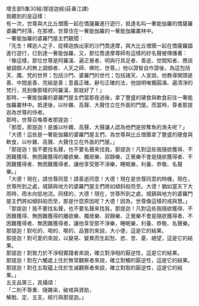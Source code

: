 增支部5集30經/那提迦經(莊春江譯)  
我聽到的是這樣：  
有一次，世尊與大比丘僧團一起在憍薩羅進行遊行，抵達名叫一奢能伽羅的憍薩羅婆羅門村落，在那裡，世尊住在一奢能伽羅的一奢能伽羅叢林中。  
一奢能伽羅的婆羅門屋主們聽聞：  
「先生！釋迦人之子、從釋迦族出家的沙門喬達摩，與大比丘僧團一起在憍薩羅國進行遊行，已到達一奢能伽羅，又，那位喬達摩尊師有這樣的好名聲被傳播著：『像這樣，那位世尊是阿羅漢、遍正覺者、明與行具足者、善逝、世間知者、應該被調御人的無上調御者、人天之師、佛陀、世尊。』他以證智自作證後，為這包括天、魔、梵的世界；包括沙門、婆羅門的世代；包括諸天、人宣說，他教導開頭是善、中間是善、完結是善；意義正確、辭句正確的法，他說明唯獨圓滿、遍清淨的梵行，見到像那樣的阿羅漢，那就好了！」  
那時，一奢能伽羅的婆羅門屋主們當那夜過後，拿了豐盛的硬食與軟食前往一奢能伽羅叢林中。抵達後，以吵雜、高聲、大聲住立在外面的門屋。而當時，尊者那提迦為世尊的侍者。  
那時，世尊召喚尊者那提迦：  
「那麼，那提迦！是誰以吵雜、高聲、大聲讓人認為他們是掠奪魚的漁夫呢？」  
「大德！這些是一奢能伽羅的婆羅門屋主們，為世尊與比丘僧團拿了豐盛的硬食與軟食，以吵雜、高聲、大聲住立在外面的門屋。」  
「那提迦！我不要找名聲，也不要名聲來找我，那提迦！凡對這些我隨欲獲得、不困難獲得、無困難獲得的離欲樂、獨居樂、寂靜樂、正覺樂不會是隨欲獲得者、不困難獲得者、無困難獲得者，讓他享受那不淨樂，睡眠樂，利養、恭敬、名聲樂。」  
「大德！現在，請世尊同意！請善逝同意！大德！現在是世尊同意的時機，現在，世尊所到之處，城鎮與地方的婆羅門屋主們將如傾斜般而至。大德！猶如當天下大雨時，雨水向低地流。同樣的，大德！現在，世尊所到之處，城鎮與地方的婆羅門屋主們將如傾斜般而至，那是什麼原因呢？大德！因為，世尊像這樣的戒與慧。」  
「那提迦！我不要找名聲，也不要名聲來找我，那提迦！凡對這些我隨欲獲得、不困難獲得、無困難獲得的離欲樂、獨居樂、寂靜樂、正覺樂不會是隨欲獲得者、不困難獲得者、無困難獲得者，讓他享受那不淨樂，睡眠樂，利養、恭敬、名聲樂。  
那提迦！對吃的、喝的、嚼的、品嘗的來說，大小便，這是它的結果。  
那提迦！對可愛的來說，以變易、變異而生起愁、悲、苦、憂、絕望，這是它的結果。  
那提迦！對致力於不淨相實踐者來說，確立對淨相的厭逆性，這是它的結果。  
那提迦！對在六觸處上住於無常觀察者來說，確立對觸的厭逆性，這是它的結果。  
那提迦！對在五取蘊上住於生滅觀察者來說，確立對取的厭逆性，這是它的結果。」  
五支品第三，其攝頌：  
「二則不尊重、隨雜染，破戒與資助，  
解脫、定、五支，經行與那提迦。」  
  
  
